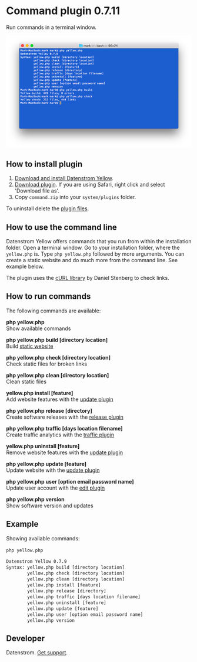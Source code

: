 Command plugin 0.7.11
=====================
Run commands in a terminal window.

<p align="center"><img src="command-screenshot.png?raw=true" alt="Screenshot"></p>

## How to install plugin

1. [Download and install Datenstrom Yellow](https://github.com/datenstrom/yellow/).
2. [Download plugin](https://github.com/datenstrom/yellow-plugins/raw/master/zip/command.zip). If you are using Safari, right click and select 'Download file as'.
3. Copy `command.zip` into your `system/plugins` folder.

To uninstall delete the [plugin files](update.ini).

## How to use the command line

Datenstrom Yellow offers commands that you run from within the installation folder. Open a terminal window. Go to your installation folder, where the `yellow.php` is. Type `php yellow.php` followed by more arguments. You can create a static website and do much more from the command line. See example below.

The plugin uses the [cURL library](https://github.com/curl/curl) by Daniel Stenberg to check links.

## How to run commands

The following commands are available:

**php yellow.php**  
Show available commands

**php yellow.php build [directory location]**  
Build [static website](https://developers.datenstrom.se/help/server-configuration#static-website)

**php yellow.php check [directory location]**  
Check static files for broken links

**php yellow.php clean [directory location]**  
Clean static files

**yellow.php install [feature]**  
Add website features with the [update plugin](https://github.com/datenstrom/yellow-plugins/tree/master/update)

**php yellow.php release [directory]**  
Create software releases with the [release plugin](https://github.com/datenstrom/yellow-plugins/tree/master/release)

**php yellow.php traffic [days location filename]**  
Create traffic analytics with the [traffic plugin](https://github.com/datenstrom/yellow-plugins/tree/master/traffic)

**yellow.php uninstall [feature]**  
Remove website features with the [update plugin](https://github.com/datenstrom/yellow-plugins/tree/master/update)

**php yellow.php update [feature]**  
Update website with the [update plugin](https://github.com/datenstrom/yellow-plugins/tree/master/update)

**php yellow.php user [option email password name]**  
Update user account with the [edit plugin](https://github.com/datenstrom/yellow-plugins/tree/master/edit)

**php yellow.php version**  
Show software version and updates

## Example

Showing available commands:

`php yellow.php`

~~~~
Datenstrom Yellow 0.7.9
Syntax: yellow.php build [directory location]
        yellow.php check [directory location]
        yellow.php clean [directory location]
        yellow.php install [feature]
        yellow.php release [directory]
        yellow.php traffic [days location filename]
        yellow.php uninstall [feature]
        yellow.php update [feature]
        yellow.php user [option email password name]
        yellow.php version
~~~~

## Developer

Datenstrom. [Get support](https://developers.datenstrom.se/help/support).

